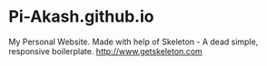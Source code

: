 # Pi-Akash.github.io
My Personal Website.
Made with help of Skeleton - A dead simple, responsive boilerplate. http://www.getskeleton.com
